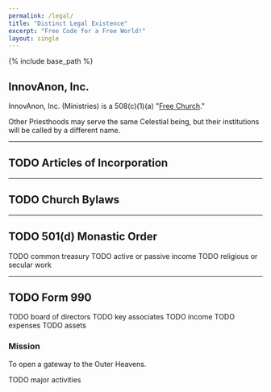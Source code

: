 ```yaml
---
permalink: /legal/
title: "Distinct Legal Existence"
excerpt: "Free Code for a Free World!"
layout: single
---
```


{% include base_path %}

## InnovAnon, Inc.

InnovAnon, Inc. (Ministries) is a 508(c)(1)(a) "[Free Church](http://www.newvisionministriesonline.org/508c1a-free-church-vs-501c3-state-church/)."

Other Priesthoods may serve the same Celestial being,
but their institutions will be called by a different name.

---

## TODO Articles of Incorporation

---

## TODO Church Bylaws

---

## TODO 501(d) Monastic Order

TODO common treasury
TODO active or passive income
TODO religious or secular work

---

## TODO Form 990

TODO board of directors
TODO key associates
TODO income
TODO expenses
TODO assets

### Mission
To open a gateway to the Outer Heavens.

TODO major activities

